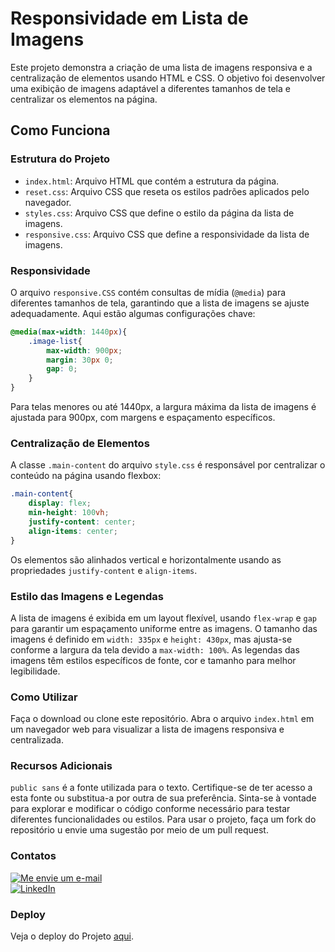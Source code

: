 # Responsividade em Lista de Imagens

Este projeto demonstra a criação de uma lista de imagens responsiva e a centralização de elementos usando HTML e CSS. O objetivo foi desenvolver uma exibição de imagens adaptável a diferentes tamanhos de tela e centralizar os elementos na página.

## Como Funciona

### Estrutura do Projeto

- `index.html`: Arquivo HTML que contém a estrutura da página.
- `reset.css`: Arquivo CSS que reseta os estilos padrões aplicados pelo navegador.
- `styles.css`: Arquivo CSS que define o estilo da página da lista de imagens.
- `responsive.css`: Arquivo CSS que define a responsividade da lista de imagens.

### Responsividade

O arquivo `responsive.CSS` contém consultas de mídia (`@media`) para diferentes tamanhos de tela, garantindo que a lista de imagens se ajuste adequadamente. Aqui estão algumas configurações chave:

```css
@media(max-width: 1440px){
    .image-list{
        max-width: 900px;
        margin: 30px 0;
        gap: 0;
    }
}
```
Para telas menores ou até 1440px, a largura máxima da lista de imagens é ajustada para 900px, com margens e espaçamento específicos.

### Centralização de Elementos
A classe `.main-content` do arquivo `style.css` é responsável por centralizar o conteúdo na página usando flexbox:

```css
.main-content{
    display: flex;
    min-height: 100vh;
    justify-content: center;
    align-items: center;
}
```
Os elementos são alinhados vertical e horizontalmente usando as propriedades `justify-content` e `align-items`.

### Estilo das Imagens e Legendas
A lista de imagens é exibida em um layout flexível, usando `flex-wrap` e `gap` para garantir um espaçamento uniforme entre as imagens.
O tamanho das imagens é definido em `width: 335px` e `height: 430px`, mas ajusta-se conforme a largura da tela devido a `max-width: 100%`.
As legendas das imagens têm estilos específicos de fonte, cor e tamanho para melhor legibilidade.

### Como Utilizar
Faça o download ou clone este repositório.
Abra o arquivo `index.html` em um navegador web para visualizar a lista de imagens responsiva e centralizada.

### Recursos Adicionais
`public sans` é a fonte utilizada para o texto. Certifique-se de ter acesso a esta fonte ou substitua-a por outra de sua preferência.
Sinta-se à vontade para explorar e modificar o código conforme necessário para testar diferentes funcionalidades ou estilos. 
Para usar o projeto, faça um fork do repositório u envie uma sugestão por meio de um pull request.

### Contatos
[![Me envie um e-mail](https://img.shields.io/badge/Email-samaraalmeida379@gmail.com-red)](mailto:samaraalmeida379@gmail.com)<br>
[![LinkedIn](https://img.shields.io/badge/LinkedIn-Me_envie_uma_mensagem!-blue)](https://www.linkedin.com/in/samara-almeida-als/)

### Deploy
Veja o deploy do Projeto [aqui](https://als-samara.github.io/lista-de-imagens-responsiva/).




